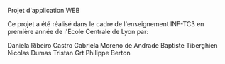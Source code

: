 Projet d'application WEB

Ce projet a été réalisé dans le cadre de l'enseignement INF-TC3 en première année de l'Ecole Centrale de Lyon par:

Daniela Ribeiro Castro
Gabriela Moreno de Andrade
Baptiste Tiberghien
Nicolas Dumas
Tristan Grt
Philippe Berton